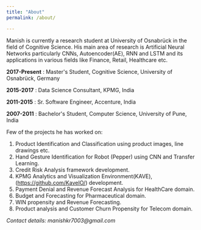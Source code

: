 ```yaml
---
title: "About"
permalink: /about/

---
```


Manish is currently a research student at University of Osnabrück in the field of 
Cognitive Science. His main area of research is Artificial Neural Networks particularly 
CNNs, Autoencoder(AE), RNN and LSTM and its applications in various fields like 
Finance, Retail, Healthcare etc.


**2017-Present** : Master's Student, Cognitive Science, University of Osnabrück, Germany

**2015-2017** : Data Science Consultant, KPMG, India

**2011-2015** : Sr. Software Engineer, Accenture, India

**2007-2011** : Bachelor's Student, Computer Science, University of Pune, India


Few of the projects he has worked on:

1. Product Identification and Classification using product images, line drawings etc.
2. Hand Gesture Identification for Robot (Pepper) using CNN and Transfer Learning.
3. Credit Risk Analysis framework development.
4. KPMG Analytics and Visualization Environment(KAVE), (https://github.com/KaveIO/)
development.
5. Payment Denial and Revenue Forecast Analysis for HealthCare domain.
6. Budget and Forecasting for Pharmaceutical domain.
7. WIN propensity and Revenue Forecasting.
8. Product analysis and Customer Churn Propensity for Telecom domain.


_Contact details: manishkr7003@gmail.com_